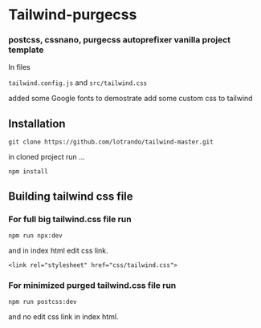 # Tailwind-purgecss

### postcss, cssnano, purgecss autoprefixer vanilla project template

In files

`tailwind.config.js` and `src/tailwind.css`

added some Google fonts to demostrate add some custom css to tailwind

## Installation

```
git clone https://github.com/lotrando/tailwind-master.git
```

in cloned project run ...

```
npm install
```

## Building tailwind css file

### For full big tailwind.css file run

```
npm run npx:dev
```

and in index html edit css link.

```
<link rel="stylesheet" href="css/tailwind.css">
```

### For minimized purged tailwind.css file run

```mermaid
npm run postcss:dev
```

and no edit css link in index html.
